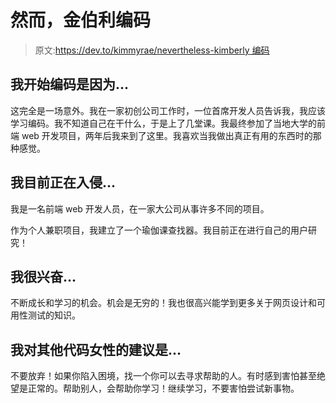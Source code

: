 # 然而，金伯利编码

> 原文:[https://dev.to/kimmyrae/nevertheless-kimberly 编码](https://dev.to/kimmyrae/nevertheless-kimberly--coded)

## [](#i-began-coding-because)我开始编码是因为...

这完全是一场意外。我在一家初创公司工作时，一位首席开发人员告诉我，我应该学习编码。我不知道自己在干什么，于是上了几堂课。我最终参加了当地大学的前端 web 开发项目，两年后我来到了这里。我喜欢当我做出真正有用的东西时的那种感觉。

## [](#im-currently-hacking-on)我目前正在入侵...

我是一名前端 web 开发人员，在一家大公司从事许多不同的项目。

作为个人兼职项目，我建立了一个瑜伽课查找器。我目前正在进行自己的用户研究！

## [](#im-excited-about)我很兴奋...

不断成长和学习的机会。机会是无穷的！我也很高兴能学到更多关于网页设计和可用性测试的知识。

## [](#my-advice-for-other-women-who-code-is)我对其他代码女性的建议是...

不要放弃！如果你陷入困境，找一个你可以去寻求帮助的人。有时感到害怕甚至绝望是正常的。帮助别人，会帮助你学习！继续学习，不要害怕尝试新事物。